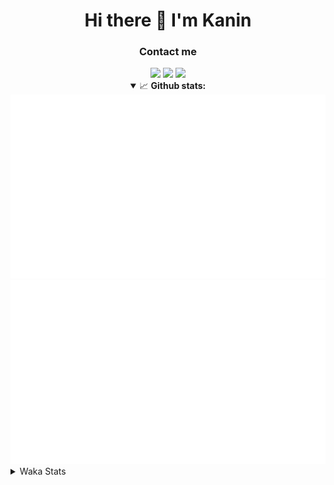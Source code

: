 <div align="center">
 <h1>Hi there 👋 I'm Kanin</h1>
 <h3>Contact me</h3>
 <a href="mailto:im@kanin.dev"><img src="https://img.shields.io/badge/gmail-%23D14836.svg?&style=for-the-badge&logo=gmail&logoColor=white"/></a>
 <a href="https://twitter.com/KaninDev"><img src="https://img.shields.io/badge/twitter-%231DA1F2.svg?&style=for-the-badge&logo=twitter&logoColor=white"/></a>
 <a href="https://www.linkedin.com/in/KaninDev"><img src="https://img.shields.io/badge/linkedin-%230077B5.svg?&style=for-the-badge&logo=linkedin&logoColor=white"/></a>
<details open>
  <summary>📈 <b>Github stats:</b></summary>
  <img src="https://github.com/Kanin/Kanin/blob/master/scripts/GitHubStats/generated/overview.svg"/>
  <img src="https://github.com/Kanin/Kanin/blob/master/scripts/GitHubStats/generated/languages.svg"/>
</details>
</div>

<details>
 <summary>Waka Stats</summary>

<!--START_SECTION:waka-->
![Profile Views](http://img.shields.io/badge/Profile%20Views-40-blue)

![Lines of code](https://img.shields.io/badge/From%20Hello%20World%20I%27ve%20Written-788528%20lines%20of%20code-blue)

**🐱 My Github Data** 

> 🏆 313 Contributions in the Year 2020
 > 
> 📦 7.3 kB Used in Github's Storage 
 > 
> 🚫 Not Opted to Hire
 > 
> 📜 7 Public Repositories
 > 
> 🔑 3 Private Repositories 

**I'm an Early 🐤** 

```text
🌞 Morning    87 commits     ██████░░░░░░░░░░░░░░░░░░░   24.44% 
🌆 Daytime    125 commits    ████████░░░░░░░░░░░░░░░░░   35.11% 
🌃 Evening    81 commits     █████░░░░░░░░░░░░░░░░░░░░   22.75% 
🌙 Night      63 commits     ████░░░░░░░░░░░░░░░░░░░░░   17.7%

```
📅 **I'm Most Productive on Sunday** 

```text
Monday       64 commits     ████░░░░░░░░░░░░░░░░░░░░░   17.98% 
Tuesday      44 commits     ███░░░░░░░░░░░░░░░░░░░░░░   12.36% 
Wednesday    51 commits     ███░░░░░░░░░░░░░░░░░░░░░░   14.33% 
Thursday     34 commits     ██░░░░░░░░░░░░░░░░░░░░░░░   9.55% 
Friday       43 commits     ███░░░░░░░░░░░░░░░░░░░░░░   12.08% 
Saturday     45 commits     ███░░░░░░░░░░░░░░░░░░░░░░   12.64% 
Sunday       75 commits     █████░░░░░░░░░░░░░░░░░░░░   21.07%

```


📊 **This Week I Spent My Time On** 

```text
⌚︎ Time Zone: America/New_York

💬 Programming Languages: 
SCSS                     10 hrs 22 mins      █████████░░░░░░░░░░░░░░░░   37.29% 
Python                   9 hrs 1 min         ████████░░░░░░░░░░░░░░░░░   32.47% 
JSON                     6 hrs 24 mins       █████░░░░░░░░░░░░░░░░░░░░   23.04% 
JavaScript               1 hr 48 mins        █░░░░░░░░░░░░░░░░░░░░░░░░   6.5% 
XML                      4 mins              ░░░░░░░░░░░░░░░░░░░░░░░░░   0.29%

🔥 Editors: 
IntelliJ                 18 hrs 42 mins      ████████████████░░░░░░░░░   67.29% 
PyCharm                  9 hrs 5 mins        ████████░░░░░░░░░░░░░░░░░   32.71%

🐱‍💻 Projects: 
Naila.py                 8 hrs 13 mins       ███████░░░░░░░░░░░░░░░░░░   29.6% 
Discord-chat-replica     8 hrs 2 mins        ███████░░░░░░░░░░░░░░░░░░   28.92% 
Kanin                    8 hrs               ███████░░░░░░░░░░░░░░░░░░   28.79% 
My Theme                 2 hrs 38 mins       ██░░░░░░░░░░░░░░░░░░░░░░░   9.48% 
TomsBot                  51 mins             ░░░░░░░░░░░░░░░░░░░░░░░░░   3.08%

💻 Operating System: 
Linux                    25 hrs 10 mins      ██████████████████████░░░   90.52% 
Windows                  2 hrs 38 mins       ██░░░░░░░░░░░░░░░░░░░░░░░   9.48%

```

**I Mostly Code in Python** 

```text
Python                   17 repos            ███████████████████░░░░░░   77.27% 
JavaScript               2 repos             ██░░░░░░░░░░░░░░░░░░░░░░░   9.09% 
Kotlin                   1 repo              █░░░░░░░░░░░░░░░░░░░░░░░░   4.55% 
HTML                     1 repo              █░░░░░░░░░░░░░░░░░░░░░░░░   4.55% 
Java                     1 repo              █░░░░░░░░░░░░░░░░░░░░░░░░   4.55%

```


**Timeline**

![Chart not found](https://github.com/Kanin/Kanin/blob/master/charts/bar_graph.png) 


<!--END_SECTION:waka-->
</details>
